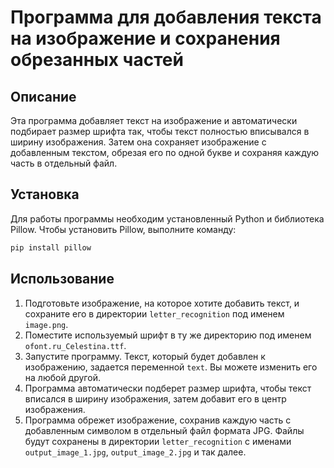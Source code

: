 # Программа для добавления текста на изображение и сохранения обрезанных частей

## Описание

Эта программа добавляет текст на изображение и автоматически подбирает размер шрифта так, чтобы текст полностью вписывался в ширину изображения. Затем она сохраняет изображение с добавленным текстом, обрезая его по одной букве и сохраняя каждую часть в отдельный файл.

## Установка

Для работы программы необходим установленный Python и библиотека Pillow. Чтобы установить Pillow, выполните команду:

```bash
pip install pillow
```
## Использование

1. Подготовьте изображение, на которое хотите добавить текст, и сохраните его в директории `letter_recognition` под именем `image.png`.
2. Поместите используемый шрифт в ту же директорию под именем `ofont.ru_Celestina.ttf`.
3. Запустите программу. Текст, который будет добавлен к изображению, задается переменной `text`. Вы можете изменить его на любой другой.
4. Программа автоматически подберет размер шрифта, чтобы текст вписался в ширину изображения, затем добавит его в центр изображения.
5. Программа обрежет изображение, сохранив каждую часть с добавленным символом в отдельный файл формата JPG. Файлы будут сохранены в директории `letter_recognition` с именами `output_image_1.jpg`, `output_image_2.jpg` и так далее.
